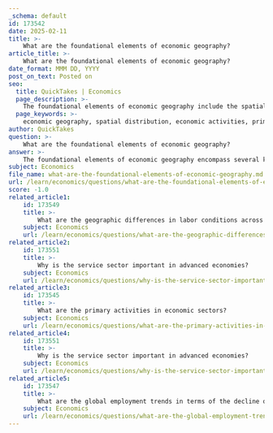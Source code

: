 ```yaml
---
_schema: default
id: 173542
date: 2025-02-11
title: >-
    What are the foundational elements of economic geography?
article_title: >-
    What are the foundational elements of economic geography?
date_format: MMM DD, YYYY
post_on_text: Posted on
seo:
  title: QuickTakes | Economics
  page_description: >-
    The foundational elements of economic geography include the spatial distribution of economic activities, categorization of economic sectors, core-periphery relations, economic processes and development, globalization impacts, dependency theory, sectoral shifts, and comparative analysis of regions.
  page_keywords: >-
    economic geography, spatial distribution, economic activities, primary sector, secondary sector, tertiary sector, quaternary sector, core-periphery relationship, economic development, globalization, dependency theory, sectoral shifts, employment trends, comparative analysis
author: QuickTakes
question: >-
    What are the foundational elements of economic geography?
answer: >-
    The foundational elements of economic geography encompass several key concepts and frameworks that help in understanding the spatial distribution of economic activities and their relationships with geographical locations. Here are the main components:\n\n1. **Spatial Distribution of Economic Activities**: Economic geography studies how various economic activities are distributed across different regions and the factors influencing this distribution, such as resources, labor, and technology.\n\n2. **Economic Sectors**: Economic geography categorizes activities into different sectors:\n   - **Primary Sector**: Involves resource extraction, such as agriculture, mining, and forestry.\n   - **Secondary Sector**: Encompasses manufacturing and industrial activities, where raw materials are transformed into finished goods.\n   - **Tertiary Sector**: Focuses on services, including retail, healthcare, and education.\n   - **Quaternary Sector**: Involves knowledge-based activities, such as research and development, information technology, and financial services.\n\n3. **Core-Periphery Relationship**: This concept, rooted in world system theory, describes the economic dynamics between core (developed) and peripheral (developing) regions. Core countries typically dominate economically, while peripheral regions often depend on core countries for investment and technology, leading to imbalances in economic power.\n\n4. **Economic Processes and Development**: Economic geography examines how economic processes evolve over time and their implications for employment and labor conditions. It also looks at economic development, including the transition from primary to quaternary activities, and how different regions experience these transitions.\n\n5. **Globalization and Economic Globalization**: The study of economic geography is closely tied to globalization, which refers to the increasing interconnectedness of economies worldwide. Economic globalization involves the expansion of trade, investment, and capital flows across borders, impacting local economies and labor markets.\n\n6. **Dependency Theory**: This theory explains the relationship between core and peripheral countries, emphasizing that peripheral regions often remain dependent on core countries for economic growth, which can perpetuate inequalities.\n\n7. **Sectoral Shifts and Employment Trends**: Economic geography analyzes trends such as the decline of agriculture and the rise of the service sector, particularly in post-industrial societies. It also considers how these shifts affect employment patterns and labor conditions.\n\n8. **Comparative Analysis**: Economic geography involves comparing different regions to understand variations in economic development, industrialization, and the impacts of globalization.\n\nIn summary, economic geography provides a framework for analyzing the spatial aspects of economic activities, the relationships between different economic sectors, and the broader implications of globalization and development processes. Understanding these foundational elements is crucial for comprehending the complexities of global economic changes and their local impacts.
subject: Economics
file_name: what-are-the-foundational-elements-of-economic-geography.md
url: /learn/economics/questions/what-are-the-foundational-elements-of-economic-geography
score: -1.0
related_article1:
    id: 173549
    title: >-
        What are the geographic differences in labor conditions across industries?
    subject: Economics
    url: /learn/economics/questions/what-are-the-geographic-differences-in-labor-conditions-across-industries
related_article2:
    id: 173551
    title: >-
        Why is the service sector important in advanced economies?
    subject: Economics
    url: /learn/economics/questions/why-is-the-service-sector-important-in-advanced-economies
related_article3:
    id: 173545
    title: >-
        What are the primary activities in economic sectors?
    subject: Economics
    url: /learn/economics/questions/what-are-the-primary-activities-in-economic-sectors
related_article4:
    id: 173551
    title: >-
        Why is the service sector important in advanced economies?
    subject: Economics
    url: /learn/economics/questions/why-is-the-service-sector-important-in-advanced-economies
related_article5:
    id: 173547
    title: >-
        What are the global employment trends in terms of the decline of agriculture and the rise of services?
    subject: Economics
    url: /learn/economics/questions/what-are-the-global-employment-trends-in-terms-of-the-decline-of-agriculture-and-the-rise-of-services
---
```


&nbsp;